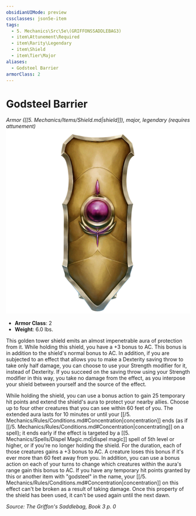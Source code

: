 ```yaml
---
obsidianUIMode: preview
cssclasses: json5e-item
tags:
  - 5. Mechanics\Src\5e\(GRIFFONSSADDLEBAG3)
  - item\Attunement\Required
  - item\Rarity\Legendary
  - item\Shield
  - item\Tier\Major
aliases:
  - Godsteel Barrier
armorClass: 2
---
```

# Godsteel Barrier
*Armor ([[5. Mechanics/Items/Shield.md\|shield]]), major, legendary (requires attunement)*  
![](https://raw.githubusercontent.com/TheGiddyLimit/homebrew-img/main/img/GriffonsSaddlebag3/Godsteel-Barrier.webp#right)  

- **Armor Class**: 2
- **Weight**: 6.0 lbs.

This golden tower shield emits an almost impenetrable aura of protection from it. While holding this shield, you have a +3 bonus to AC. This bonus is in addition to the shield's normal bonus to AC. In addition, if you are subjected to an effect that allows you to make a Dexterity saving throw to take only half damage, you can choose to use your Strength modifier for it, instead of Dexterity. If you succeed on the saving throw using your Strength modifier in this way, you take no damage from the effect, as you interpose your shield between yourself and the source of the effect.

While holding the shield, you can use a bonus action to gain 25 temporary hit points and extend the shield's aura to protect your nearby allies. Choose up to four other creatures that you can see within 60 feet of you. The extended aura lasts for 10 minutes or until your [[/5. Mechanics/Rules/Conditions.md#Concentration\|concentration]] ends (as if [[/5. Mechanics/Rules/Conditions.md#Concentration\|concentrating]] on a spell); it ends early if the effect is targeted by a [[5. Mechanics/Spells/Dispel Magic.md\|dispel magic]] spell of 5th level or higher, or if you're no longer holding the shield. For the duration, each of those creatures gains a +3 bonus to AC. A creature loses this bonus if it's ever more than 60 feet away from you. In addition, you can use a bonus action on each of your turns to change which creatures within the aura's range gain this bonus to AC. If you have any temporary hit points granted by this or another item with "godsteel" in the name, your [[/5. Mechanics/Rules/Conditions.md#Concentration\|concentration]] on this effect can't be broken as a result of taking damage. Once this property of the shield has been used, it can't be used again until the next dawn.

*Source: The Griffon's Saddlebag, Book 3 p. 0*
